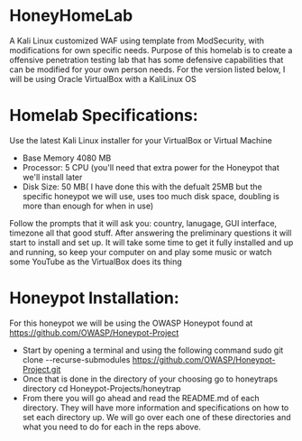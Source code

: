 # HoneyHomeLab
A Kali Linux customized WAF using template from ModSecurity, with modifications for own specific needs. Purpose of this homelab is to create a offensive penetration testing lab
that has some defensive capabilities that can be modified for your own person needs. For the version listed below, I will be using Oracle VirtualBox with a KaliLinux OS

# Homelab Specifications:
Use the latest Kali Linux installer for your VirtualBox or Virtual Machine
  - Base Memory 4080 MB
  - Processor: 5 CPU (you'll need that extra power for the Honeypot that we'll install later
  - Disk Size: 50 MB( I have done this with the defualt 25MB but the specific honeypot we will use, uses too much disk space, doubling is more than enough for when in use)

Follow the prompts that it will ask you: country, lanugage, GUI interface, timezone all that good stuff. After answering the preliminary questions it will start to install and set up. It will take some time to get it fully installed and up and running, so keep your computer on and play some music or watch some YouTube as the VirtualBox does its thing

# Honeypot Installation:
For this honeypot we will be using the OWASP Honeypot found at https://github.com/OWASP/Honeypot-Project
  - Start by opening a terminal and using the following command
    sudo git clone --recurse-submodules https://github.com/OWASP/Honeypot-Project.git
  - Once that is done in the directory of your choosing go to honeytraps directory
    cd Honeypot-Projects/honeytrap
  - From there you will go ahead and read the README.md of each directory. They will have more information and specifications on how to set each directory up.
    We will go over each one of these directories and what you need to do for each in the reps above. 
